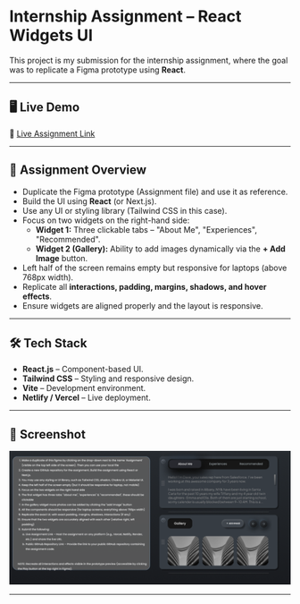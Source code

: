 # Internship Assignment – React Widgets UI

This project is my submission for the internship assignment, where the goal was to replicate a Figma prototype using **React**.

---

## 🖥️ Live Demo

🔗 [Live Assignment Link](YOUR_LIVE_LINK_HERE)

---

## 📌 Assignment Overview

- Duplicate the Figma prototype (Assignment file) and use it as reference.
- Build the UI using **React** (or Next.js).
- Use any UI or styling library (Tailwind CSS in this case).
- Focus on two widgets on the right-hand side:
  - **Widget 1:** Three clickable tabs – "About Me", "Experiences", "Recommended".
  - **Widget 2 (Gallery):** Ability to add images dynamically via the **+ Add Image** button.
- Left half of the screen remains empty but responsive for laptops (above 768px width).
- Replicate all **interactions, padding, margins, shadows, and hover effects**.
- Ensure widgets are aligned properly and the layout is responsive.

---

## 🛠️ Tech Stack

- **React.js** – Component-based UI.
- **Tailwind CSS** – Styling and responsive design.
- **Vite** – Development environment.
- **Netlify / Vercel** – Live deployment.

---

## 📸 Screenshot

![Assignment Screenshot](./screenshot//assignment-ss.png)

---

